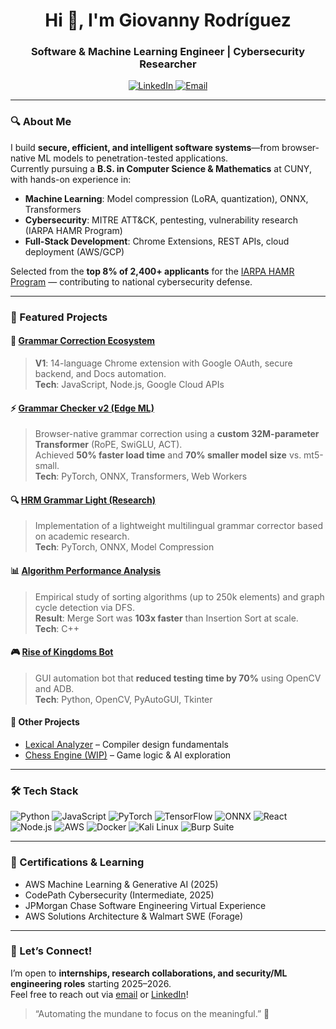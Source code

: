 <!-- 
  Giovanny Rodríguez – GitHub Profile README
  Focus: Software Engineering • Machine Learning • Cybersecurity
-->

<h1 align="center">Hi 👋, I'm Giovanny Rodríguez</h1>
<h3 align="center">Software & Machine Learning Engineer | Cybersecurity Researcher</h3>

<p align="center">
  <a href="https://www.linkedin.com/in/giovannyr/">
    <img src="https://img.shields.io/badge/LinkedIn-0077B5?style=for-the-badge&logo=linkedin&logoColor=white" alt="LinkedIn"/>
  </a>
  <a href="mailto:giovanny.rodriguezcv@gmail.com">
    <img src="https://img.shields.io/badge/Gmail-D14836?style=for-the-badge&logo=gmail&logoColor=white" alt="Email"/>
  </a>
</p>

---

### 🔍 About Me
I build **secure, efficient, and intelligent software systems**—from browser-native ML models to penetration-tested applications.  
Currently pursuing a **B.S. in Computer Science & Mathematics** at CUNY, with hands-on experience in:
- **Machine Learning**: Model compression (LoRA, quantization), ONNX, Transformers  
- **Cybersecurity**: MITRE ATT&CK, pentesting, vulnerability research (IARPA HAMR Program)  
- **Full-Stack Development**: Chrome Extensions, REST APIs, cloud deployment (AWS/GCP)

Selected from the **top 8% of 2,400+ applicants** for the [IARPA HAMR Program](https://www.iarpa.gov/index.php/research-programs/hamr) — contributing to national cybersecurity defense.

---

### 🚀 Featured Projects

#### 📝 [Grammar Correction Ecosystem](https://github.com/dreuxx/Grammar-Checker-v1)
> **V1**: 14-language Chrome extension with Google OAuth, secure backend, and Docs automation.  
> **Tech**: JavaScript, Node.js, Google Cloud APIs

#### ⚡ [Grammar Checker v2 (Edge ML)](https://github.com/dreuxx/Grammar-Checker-v2-BY-ML)
> Browser-native grammar correction using a **custom 32M-parameter Transformer** (RoPE, SwiGLU, ACT).  
> Achieved **50% faster load time** and **70% smaller model size** vs. mt5-small.  
> **Tech**: PyTorch, ONNX, Transformers, Web Workers

#### 🔍 [HRM Grammar Light (Research)](https://github.com/dreuxx/HRM-Grammar-Light)
> Implementation of a lightweight multilingual grammar corrector based on academic research.  
> **Tech**: PyTorch, ONNX, Model Compression

#### 📊 [Algorithm Performance Analysis](https://github.com/dreuxx/Analysis-of-Algorithms)
> Empirical study of sorting algorithms (up to 250k elements) and graph cycle detection via DFS.  
> **Result**: Merge Sort was **103x faster** than Insertion Sort at scale.  
> **Tech**: C++

#### 🎮 [Rise of Kingdoms Bot](https://github.com/dreuxx/Rise-of-Kingdoms-Bot-Update)
> GUI automation bot that **reduced testing time by 70%** using OpenCV and ADB.  
> **Tech**: Python, OpenCV, PyAutoGUI, Tkinter

#### 🧠 Other Projects
- [Lexical Analyzer](https://github.com/dreuxx/Project-Lexical-Analysis) – Compiler design fundamentals  
- [Chess Engine (WIP)](https://github.com/dreuxx/Chess1) – Game logic & AI exploration

---

### 🛠️ Tech Stack
![Python](https://img.shields.io/badge/Python-3776AB?style=flat&logo=python&logoColor=white)
![JavaScript](https://img.shields.io/badge/JavaScript-F7DF1E?style=flat&logo=javascript&logoColor=black)
![PyTorch](https://img.shields.io/badge/PyTorch-EE4C2C?style=flat&logo=pytorch&logoColor=white)
![TensorFlow](https://img.shields.io/badge/TensorFlow-FF6F00?style=flat&logo=tensorflow&logoColor=white)
![ONNX](https://img.shields.io/badge/ONNX-000000?style=flat&logo=onnx&logoColor=white)
![React](https://img.shields.io/badge/React-61DAFB?style=flat&logo=react&logoColor=black)
![Node.js](https://img.shields.io/badge/Node.js-339933?style=flat&logo=node.js&logoColor=white)
![AWS](https://img.shields.io/badge/AWS-232F3E?style=flat&logo=amazon-aws&logoColor=white)
![Docker](https://img.shields.io/badge/Docker-2496ED?style=flat&logo=docker&logoColor=white)
![Kali Linux](https://img.shields.io/badge/Kali_Linux-557C9D?style=flat&logo=kali-linux&logoColor=white)
![Burp Suite](https://img.shields.io/badge/Burp_Suite-FF6633?style=flat&logo=burp-suite&logoColor=white)

---

### 📜 Certifications & Learning
- AWS Machine Learning & Generative AI (2025)  
- CodePath Cybersecurity (Intermediate, 2025)  
- JPMorgan Chase Software Engineering Virtual Experience  
- AWS Solutions Architecture & Walmart SWE (Forage)

---

### 💬 Let’s Connect!
I’m open to **internships, research collaborations, and security/ML engineering roles** starting 2025–2026.  
Feel free to reach out via [email](mailto:giovanny.rodriguezcv@gmail.com) or [LinkedIn](https://www.linkedin.com/in/giovannyr/)!

> “Automating the mundane to focus on the meaningful.” 🧠

